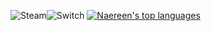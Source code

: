 ![Steam](https://img.shields.io/badge/steam-%23000000.svg?style=for-the-badge&logo=steam&logoColor=white)![Switch](https://img.shields.io/badge/Switch-E60012?style=for-the-badge&logo=nintendo-switch&logoColor=white)
[![Naereen's top languages](https://github-readme-stats.vercel.app/api/top-langs/?username=firestl&theme=blue-green)](https://github.com/anuraghazra/github-readme-stats)
